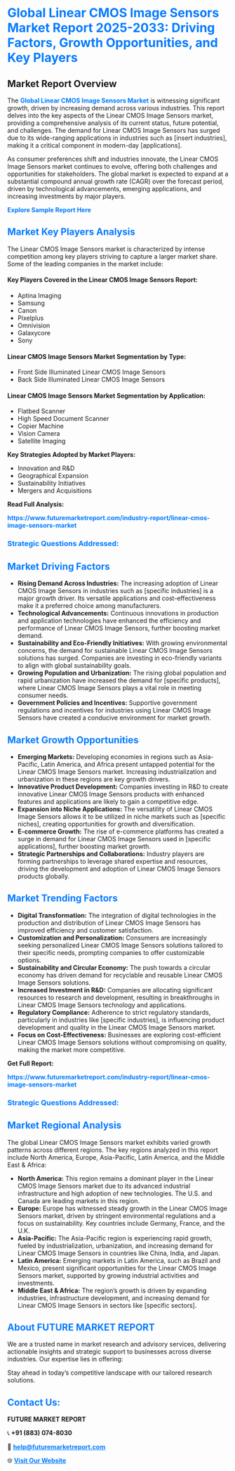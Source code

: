 <h1 style="color: #007BFF;">Global Linear CMOS Image Sensors Market Report 2025-2033: Driving Factors, Growth Opportunities, and Key Players</h1>

<section id="overview">
<h2>Market Report Overview</h2>
<p>The <a href="https://www.futuremarketreport.com/industry-report/linear-cmos-image-sensors-market" style="color: #007BFF; text-decoration: none;"><strong>Global Linear CMOS Image Sensors Market</strong></a> is witnessing significant growth, driven by increasing demand across various industries. This report delves into the key aspects of the Linear CMOS Image Sensors market, providing a comprehensive analysis of its current status, future potential, and challenges. The demand for Linear CMOS Image Sensors has surged due to its wide-ranging applications in industries such as [insert industries], making it a critical component in modern-day [applications].</p>
<p>As consumer preferences shift and industries innovate, the Linear CMOS Image Sensors market continues to evolve, offering both challenges and opportunities for stakeholders. The global market is expected to expand at a substantial compound annual growth rate (CAGR) over the forecast period, driven by technological advancements, emerging applications, and increasing investments by major players.</p>
</section>

<section id="overview">
<p><a href="https://www.futuremarketreport.com/request-sample/reportId=115707" style="color: #007BFF; text-decoration: none;"><strong>Explore Sample Report Here</strong></a></p>
</section>

<section id="key-players">
<h2 style="color: #007BFF;">Market Key Players Analysis</h2>
<p>The Linear CMOS Image Sensors market is characterized by intense competition among key players striving to capture a larger market share. Some of the leading companies in the market include:</p>
<h4>Key Players Covered in the Linear CMOS Image Sensors Report:</h4>
<ul><li>Aptina Imaging</li><li>Samsung</li><li>Canon</li><li>Pixelplus</li><li>Omnivision</li><li>Galaxycore</li><li>Sony</li></ul>
<h4>Linear CMOS Image Sensors Market Segmentation by Type:</h4>
<ul><li>Front Side Illuminated Linear CMOS Image Sensors</li><li>Back Side Illuminated Linear CMOS Image Sensors</li></ul>

<h4>Linear CMOS Image Sensors Market Segmentation by Application:</h4>
<ul><li>Flatbed Scanner</li><li>High Speed Document Scanner</li><li>Copier Machine</li><li>Vision Camera</li><li>Satellite Imaging</li></ul>
<p><strong>Key Strategies Adopted by Market Players:</strong></p>
<ul>
<li>Innovation and R&D</li>
<li>Geographical Expansion</li>
<li>Sustainability Initiatives</li>
<li>Mergers and Acquisitions</li>
</ul>
</section>

<section>
<p><strong>Read Full Analysis: </strong></p><a href="https://www.futuremarketreport.com/industry-report/linear-cmos-image-sensors-market" style="color: #007BFF; text-decoration: none;"><strong>https://www.futuremarketreport.com/industry-report/linear-cmos-image-sensors-market</strong></a>
<h3 style="color: #007BFF;">Strategic Questions Addressed:</h3>
</section>

<section id="driving-factors">
<h2 style="color: #007BFF;">Market Driving Factors</h2>
<ul>
<li><strong>Rising Demand Across Industries:</strong> The increasing adoption of Linear CMOS Image Sensors in industries such as [specific industries] is a major growth driver. Its versatile applications and cost-effectiveness make it a preferred choice among manufacturers.</li>
<li><strong>Technological Advancements:</strong> Continuous innovations in production and application technologies have enhanced the efficiency and performance of Linear CMOS Image Sensors, further boosting market demand.</li>
<li><strong>Sustainability and Eco-Friendly Initiatives:</strong> With growing environmental concerns, the demand for sustainable Linear CMOS Image Sensors solutions has surged. Companies are investing in eco-friendly variants to align with global sustainability goals.</li>
<li><strong>Growing Population and Urbanization:</strong> The rising global population and rapid urbanization have increased the demand for [specific products], where Linear CMOS Image Sensors plays a vital role in meeting consumer needs.</li>
<li><strong>Government Policies and Incentives:</strong> Supportive government regulations and incentives for industries using Linear CMOS Image Sensors have created a conducive environment for market growth.</li>
</ul>
</section>

<section id="growth-opportunities">
<h2 style="color: #007BFF;">Market Growth Opportunities</h2>
<ul>
<li><strong>Emerging Markets:</strong> Developing economies in regions such as Asia-Pacific, Latin America, and Africa present untapped potential for the Linear CMOS Image Sensors market. Increasing industrialization and urbanization in these regions are key growth drivers.</li>
<li><strong>Innovative Product Development:</strong> Companies investing in R&D to create innovative Linear CMOS Image Sensors products with enhanced features and applications are likely to gain a competitive edge.</li>
<li><strong>Expansion into Niche Applications:</strong> The versatility of Linear CMOS Image Sensors allows it to be utilized in niche markets such as [specific niches], creating opportunities for growth and diversification.</li>
<li><strong>E-commerce Growth:</strong> The rise of e-commerce platforms has created a surge in demand for Linear CMOS Image Sensors used in [specific applications], further boosting market growth.</li>
<li><strong>Strategic Partnerships and Collaborations:</strong> Industry players are forming partnerships to leverage shared expertise and resources, driving the development and adoption of Linear CMOS Image Sensors products globally.</li>
</ul>
</section>

<section id="trending-factors">
<h2 style="color: #007BFF;">Market Trending Factors</h2>
<ul>
<li><strong>Digital Transformation:</strong> The integration of digital technologies in the production and distribution of Linear CMOS Image Sensors has improved efficiency and customer satisfaction.</li>
<li><strong>Customization and Personalization:</strong> Consumers are increasingly seeking personalized Linear CMOS Image Sensors solutions tailored to their specific needs, prompting companies to offer customizable options.</li>
<li><strong>Sustainability and Circular Economy:</strong> The push towards a circular economy has driven demand for recyclable and reusable Linear CMOS Image Sensors solutions.</li>
<li><strong>Increased Investment in R&D:</strong> Companies are allocating significant resources to research and development, resulting in breakthroughs in Linear CMOS Image Sensors technology and applications.</li>
<li><strong>Regulatory Compliance:</strong> Adherence to strict regulatory standards, particularly in industries like [specific industries], is influencing product development and quality in the Linear CMOS Image Sensors market.</li>
<li><strong>Focus on Cost-Effectiveness:</strong> Businesses are exploring cost-efficient Linear CMOS Image Sensors solutions without compromising on quality, making the market more competitive.</li>
</ul>
</section>

<section>
<p><strong>Get Full Report: </strong></p><a href="https://www.futuremarketreport.com/industry-report/linear-cmos-image-sensors-market" style="color: #007BFF; text-decoration: none;"><strong>https://www.futuremarketreport.com/industry-report/linear-cmos-image-sensors-market</strong></a>
<h3 style="color: #007BFF;">Strategic Questions Addressed:</h3>
</section>


<section id="regional-analysis">
<h2 style="color: #007BFF;">Market Regional Analysis</h2>
<p>The global Linear CMOS Image Sensors market exhibits varied growth patterns across different regions. The key regions analyzed in this report include North America, Europe, Asia-Pacific, Latin America, and the Middle East & Africa:</p>
<ul>
<li><strong>North America:</strong> This region remains a dominant player in the Linear CMOS Image Sensors market due to its advanced industrial infrastructure and high adoption of new technologies. The U.S. and Canada are leading markets in this region.</li>
<li><strong>Europe:</strong> Europe has witnessed steady growth in the Linear CMOS Image Sensors market, driven by stringent environmental regulations and a focus on sustainability. Key countries include Germany, France, and the U.K.</li>
<li><strong>Asia-Pacific:</strong> The Asia-Pacific region is experiencing rapid growth, fueled by industrialization, urbanization, and increasing demand for Linear CMOS Image Sensors in countries like China, India, and Japan.</li>
<li><strong>Latin America:</strong> Emerging markets in Latin America, such as Brazil and Mexico, present significant opportunities for the Linear CMOS Image Sensors market, supported by growing industrial activities and investments.</li>
<li><strong>Middle East & Africa:</strong> The region’s growth is driven by expanding industries, infrastructure development, and increasing demand for Linear CMOS Image Sensors in sectors like [specific sectors].</li>
</ul>
</section>

<footer>
<h2 style="color: #007BFF;">About FUTURE MARKET REPORT</h2>
<p>We are a trusted name in market research and advisory services, delivering actionable insights and strategic support to businesses across diverse industries. Our expertise lies in offering:</p>

<p>Stay ahead in today’s competitive landscape with our tailored research solutions.</p>

<h2 style="color: #007BFF;">Contact Us:</h2>
<p><strong>FUTURE MARKET REPORT</strong></p>
<p>📞 <strong>+91 (883) 074-8030</strong></p>
<p>📧 <strong><a href="mailto:help@futuremarketreport.com" style="color: #007BFF;">help@futuremarketreport.com</a></strong></p>
<p>🌐 <strong><a href="https://www.futuremarketreport.com/" style="color: #007BFF;">Visit Our Website</a></strong></p>
</footer>